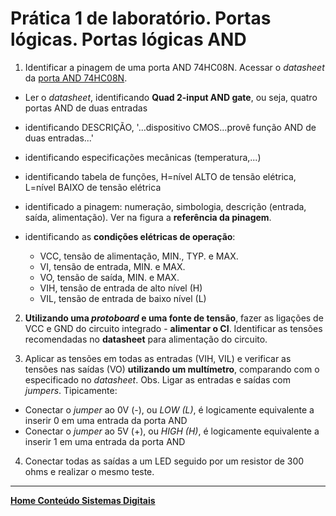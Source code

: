 # Prática 1 de laboratório. Portas lógicas. Portas lógicas AND

1. Identificar a pinagem de uma porta AND 74HC08N. Acessar o  *datasheet* da [porta AND 74HC08N](https://claytonjasilva.github.io/sisdig_aulas/sistemas_digitais_datasheet_74HC08N_Philips.pdf).

- Ler o *datasheet*, identificando **Quad 2-input AND gate**, ou seja, quatro portas AND de duas entradas
- identificando DESCRIÇÃO, '...dispositivo CMOS...provê função AND de duas entradas...'
- identificando especificações mecânicas (temperatura,...)
- identificando tabela de funções, H=nível ALTO de tensão elétrica, L=nível BAIXO de tensão elétrica
- identificado a pinagem: numeração, simbologia, descrição (entrada, saída, alimentação). Ver na figura a **referência da pinagem**.
- identificando as **condições elétricas de operação**:

  - VCC, tensão de alimentação, MIN., TYP. e MAX.
  - VI, tensão de entrada, MIN. e MAX.
  - VO, tensão de saída, MIN. e MAX.
  - VIH, tensão de entrada de alto nível (H)
  - VIL, tensão de entrada de baixo nível (L)

2. **Utilizando uma *protoboard* e uma fonte de tensão**, fazer as ligações de VCC e GND do circuito integrado - **alimentar o CI**. Identificar as tensões recomendadas no **datasheet** para alimentação do circuito.

3. Aplicar as tensões em todas as entradas (VIH, VIL) e verificar as tensões nas saídas (VO) **utilizando um multímetro**, comparando com o especificado no *datasheet*. Obs. Ligar as entradas e saídas com *jumpers*. Tipicamente:

- Conectar o *jumper* ao 0V (-), ou *LOW (L)*, é logicamente equivalente a inserir 0 em uma entrada da porta AND  
- Conectar o *jumper* ao 5V (+), ou *HIGH (H)*, é logicamente equivalente a inserir 1 em uma entrada da porta AND

4. Conectar todas as saídas a um LED seguido por um resistor de 300 ohms e realizar o mesmo teste.

 ___
 **[Home Conteúdo Sistemas Digitais](https://github.com/claytonjasilva/claytonjasilva.github.io/blob/main/sisdig_aulas.md)**  
